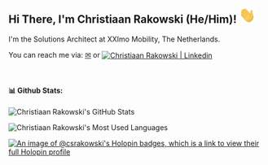 ## Hi There, I'm Christiaan Rakowski (He/Him)! <img src="https://raw.githubusercontent.com/csrakowski/csrakowski/master/wave.gif" style="width:32px;height:32px;" width="32px" height="32px" alt="👋">

I'm the Solutions Architect at XXImo Mobility, The Netherlands.

You can reach me via: [✉][email] or [<img align="center" alt="Christiaan Rakowski | Linkedin" height="20px" src="https://upload.wikimedia.org/wikipedia/commons/c/ca/LinkedIn_logo_initials.png" />][linkedin]


<br />

#### 📊 Github Stats:

![Christiaan Rakowski's GitHub Stats](https://github-readme-stats.vercel.app/api?username=csrakowski&show_icons=true&theme=dracula "Christiaan Rakowski's GitHub Stats")

![Christiaan Rakowski's Most Used Languages](https://github-readme-stats.vercel.app/api/top-langs/?username=csrakowski&layout=compact&theme=dracula "Christiaan Rakowski's Most Used Languages")


[![An image of @csrakowski's Holopin badges, which is a link to view their full Holopin profile](https://holopin.me/csrakowski)](https://holopin.io/@csrakowski)


[email]: mailto:cs.rakowski@gmail.com
[linkedin]: https://www.linkedin.com/in/christiaanrakowski/
[paypal]: https://www.paypal.me/csrakowski
